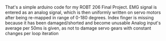 That's a simple arduino code for my ROBT 206 Final Project.
EMG signal is entered as an analog signal, which is then uniformly written on servo motors after being re-mapped in range of 0-180 degrees.
Index finger is missing because it has been damaged/shorted and become unusable
Analog input's average per 50ms is given, as not to damage servo gears with constant changes per loop iteration

